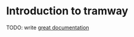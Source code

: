 # Introduction to tramway

TODO: write [great documentation](http://jacobian.org/writing/what-to-write/)

